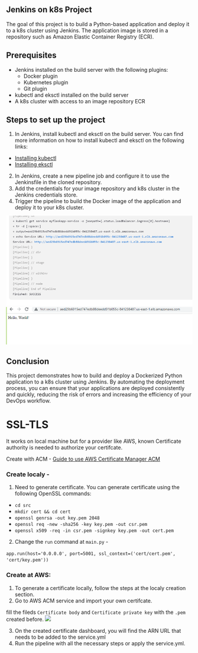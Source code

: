 ## Jenkins on k8s Project

The goal of this project is to build a Python-based application and deploy it to a k8s cluster using Jenkins. The application image is stored in a repository such as Amazon Elastic Container Registry (ECR).

## Prerequisites
- Jenkins installed on the build server with the following plugins:
  - Docker plugin
  - Kubernetes plugin
  - Git plugin
- kubectl and eksctl installed on the build server
- A k8s cluster with access to an image repository ECR

## Steps to set up the project
1. In Jenkins, install kubectl and eksctl on the build server.
You can find more information on how to install kubectl and eksctl on the following links:
- [Installing kubectl](https://kubernetes.io/docs/tasks/tools/install-kubectl/)
- [Installing eksctl](https://eksctl.io/introduction/installation/)

2. In Jenkins, create a new pipeline job and configure it to use the Jenkinsfile in the cloned repository.
3. Add the credentials for your image repository and k8s cluster in the Jenkins credentials store.
4. Trigger the pipeline to build the Docker image of the application and deploy it to your k8s cluster.

<img src="./images/end_of_pipeline.png" width="700"/> 
<img src="./images/working_web.png" width="700"/> 



## Conclusion
This project demonstrates how to build and deploy a Dockerized Python application to a k8s cluster using Jenkins. By automating the deployment process, you can ensure that your applications are deployed consistently and quickly, reducing the risk of errors and increasing the efficiency of your DevOps workflow.


# SSL-TLS

It works on local machine but for a provider like AWS, known Certificate authority is needed to authorize your certifcate.

Create with ACM  - 
[Guide to use AWS Certificate Manager ACM](https://k21academy.com/amazon-web-services/aws-certificate-manager-acm/)

### Create localy -
 1. Need to generate certificate.
You can generate certificate using the following OpenSSL commands:

- `cd src`
- `mkdir cert && cd cert`
- `openssl genrsa -out key.pem 2048`
- `openssl req -new -sha256 -key key.pem -out csr.pem`
- `openssl x509 -req -in csr.pem -signkey key.pem -out cert.pem`

2. Change the `run` command at `main.py` -

``` app.run(host='0.0.0.0', port=5001, ssl_context=('cert/cert.pem', 'cert/key.pem')) ```


### Create at AWS:
1. To generate a certificate locally, follow the steps at the localy creation section.
2. Go to AWS ACM service and import your own certifcate.

fill the fileds `Certificate body` and `Certificate private key` with the `.pem` created before.
<img src="./images/create_certifcate.png" width="700"/> 


3. On the created certificate dashboard, you will find the ARN URL that needs to be added to the service.yml
4. Run the pipeline with all the necessary steps or apply the service.yml.


